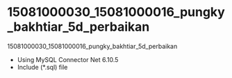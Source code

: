 # 15081000030_15081000016_pungky_bakhtiar_5d_perbaikan
15081000030_15081000016_pungky_bakhtiar_5d_perbaikan


- Using MySQL Connector Net 6.10.5
- Include (*.sql) file
